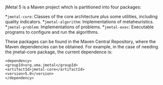 jMetal 5 is a Maven project which is partitioned into four packages:

*`jmetal-core`: Classes of the core architecture plus some utilities, including quality indicators.
*`jmetal-algorithm`: Implementations of metaheuristics.
*`jmetal-problem`: Implementations of problems.
*`jmetal-exec`: Executable programs to configure and
run the algorithms.

These packages can be found in the Maven Central Repository, where the Maven dependencies can be obtained. For
example, in the case of needing the jmetal-core package,
the current dependence is:
```
<dependency>
<groupId>org.uma.jmetal</groupId>
<artifactId>jmetal-core</artifactId>
<version>5.0</version>
</dependency>
```

